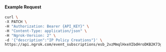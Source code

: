 <!-- Code generated for API Clients. DO NOT EDIT. -->
#### Example Request
```bash
curl \
-X PATCH \
-H "Authorization: Bearer {API_KEY}" \
-H "Content-Type: application/json" \
-H "Ngrok-Version: 2" \
-d '{"description":"IP Policy Creations"}' \
https://api.ngrok.com/event_subscriptions/esb_2vzMmqlHxeXIbdHroDKB2K73gha
